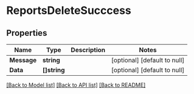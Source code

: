 # ReportsDeleteSucccess

## Properties
Name | Type | Description | Notes
------------ | ------------- | ------------- | -------------
**Message** | **string** |  | [optional] [default to null]
**Data** | **[]string** |  | [optional] [default to null]

[[Back to Model list]](../README.md#documentation-for-models) [[Back to API list]](../README.md#documentation-for-api-endpoints) [[Back to README]](../README.md)

